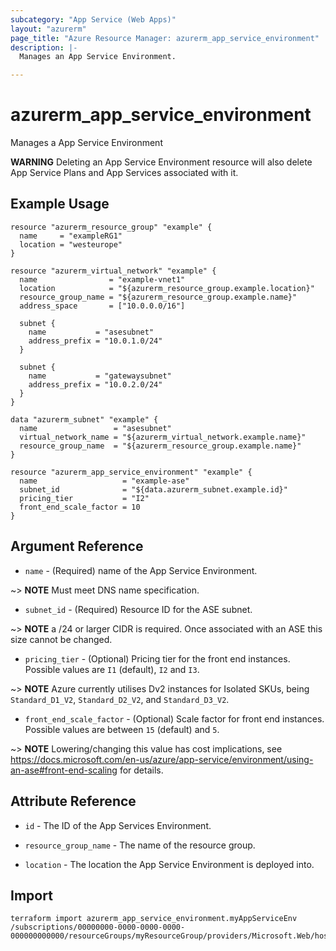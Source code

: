 ```yaml
---
subcategory: "App Service (Web Apps)"
layout: "azurerm"
page_title: "Azure Resource Manager: azurerm_app_service_environment"
description: |-
  Manages an App Service Environment.

---
```


# azurerm_app_service_environment

Manages a App Service Environment

**WARNING** Deleting an App Service Environment resource will also delete App Service Plans and App Services associated with it. 

## Example Usage

```hcl
resource "azurerm_resource_group" "example" {
  name     = "exampleRG1"
  location = "westeurope"
}

resource "azurerm_virtual_network" "example" {
  name                = "example-vnet1"
  location            = "${azurerm_resource_group.example.location}"
  resource_group_name = "${azurerm_resource_group.example.name}"
  address_space       = ["10.0.0.0/16"]

  subnet {
    name           = "asesubnet"
    address_prefix = "10.0.1.0/24"
  }

  subnet {
    name           = "gatewaysubnet"
    address_prefix = "10.0.2.0/24"
  }
}

data "azurerm_subnet" "example" {
  name                 = "asesubnet"
  virtual_network_name = "${azurerm_virtual_network.example.name}"
  resource_group_name  = "${azurerm_resource_group.example.name}"
}

resource "azurerm_app_service_environment" "example" {
  name                   = "example-ase"
  subnet_id              = "${data.azurerm_subnet.example.id}"
  pricing_tier           = "I2"
  front_end_scale_factor = 10
}

```

## Argument Reference

* `name` - (Required) name of the App Service Environment. 

~> **NOTE** Must meet DNS name specification.

* `subnet_id` - (Required) Resource ID for the ASE subnet.

~> **NOTE** a /24 or larger CIDR is required. Once associated with an ASE this size cannot be changed.

* `pricing_tier` - (Optional) Pricing tier for the front end instances. Possible values are `I1` (default), `I2` and `I3`. 

~> **NOTE** Azure currently utilises Dv2 instances for Isolated SKUs, being `Standard_D1_V2`, `Standard_D2_V2`, and `Standard_D3_V2`.

* `front_end_scale_factor` - (Optional) Scale factor for front end instances. Possible values are between `15` (default) and `5`.

~> **NOTE** Lowering/changing this value has cost implications, see https://docs.microsoft.com/en-us/azure/app-service/environment/using-an-ase#front-end-scaling for details.

## Attribute Reference

* `id` - The ID of the App Services Environment.

* `resource_group_name` - The name of the resource group.

* `location` - The location the App Service Environment is deployed into.

## Import

```shell
terraform import azurerm_app_service_environment.myAppServiceEnv /subscriptions/00000000-0000-0000-0000-000000000000/resourceGroups/myResourceGroup/providers/Microsoft.Web/hostingEnvironments/myAppServiceEnv
```